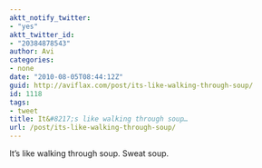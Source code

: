 ```yaml
---
aktt_notify_twitter:
- "yes"
aktt_twitter_id:
- "20384878543"
author: Avi
categories:
- none
date: "2010-08-05T08:44:12Z"
guid: http://aviflax.com/post/its-like-walking-through-soup/
id: 1118
tags:
- tweet
title: It&#8217;s like walking through soup…
url: /post/its-like-walking-through-soup/
---
```

It&#8217;s like walking through soup. Sweat soup.